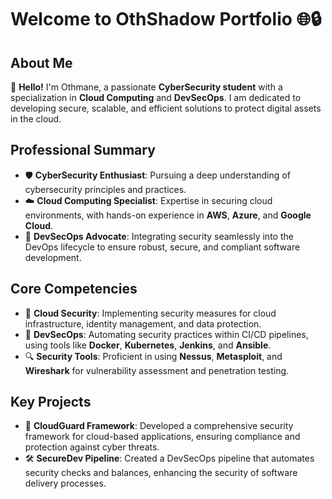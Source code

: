 # Welcome to OthShadow Portfolio 🌐🔒

## About Me
👋 **Hello!** I'm Othmane, a passionate **CyberSecurity student** with a specialization in **Cloud Computing** and **DevSecOps**. I am dedicated to developing secure, scalable, and efficient solutions to protect digital assets in the cloud.

## Professional Summary

- 🛡️ **CyberSecurity Enthusiast**: Pursuing a deep understanding of cybersecurity principles and practices.
- ☁️ **Cloud Computing Specialist**: Expertise in securing cloud environments, with hands-on experience in **AWS**, **Azure**, and **Google Cloud**.
- 🔄 **DevSecOps Advocate**: Integrating security seamlessly into the DevOps lifecycle to ensure robust, secure, and compliant software development.

## Core Competencies

- 🏢 **Cloud Security**: Implementing security measures for cloud infrastructure, identity management, and data protection.
- 🚀 **DevSecOps**: Automating security practices within CI/CD pipelines, using tools like **Docker**, **Kubernetes**, **Jenkins**, and **Ansible**.
- 🔍 **Security Tools**: Proficient in using **Nessus**, **Metasploit**, and **Wireshark** for vulnerability assessment and penetration testing.

## Key Projects

- 🔐 **CloudGuard Framework**: Developed a comprehensive security framework for cloud-based applications, ensuring compliance and protection against cyber threats.
- 🛠️ **SecureDev Pipeline**: Created a DevSecOps pipeline that automates security checks and balances, enhancing the security of software delivery processes.

